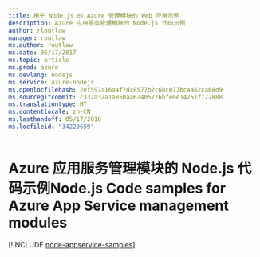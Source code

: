 ```yaml
---
title: 用于 Node.js 的 Azure 管理模块的 Web 应用示例
description: Azure 应用服务管理模块的 Node.js 代码示例
author: rloutlaw
manager: routlaw
ms.author: routlaw
ms.date: 06/17/2017
ms.topic: article
ms.prod: azure
ms.devlang: nodejs
ms.service: azure-nodejs
ms.openlocfilehash: 2ef597a16a4f7dc8577b2c68c077bc4a62ca68d9
ms.sourcegitcommit: c332a32a1a850aa62405776bfe0e14251f722888
ms.translationtype: HT
ms.contentlocale: zh-CN
ms.lasthandoff: 05/17/2018
ms.locfileid: "34220659"
---
```

# <a name="nodejs-code-samples-for-azure-app-service-management-modules"></a><span data-ttu-id="fa949-103">Azure 应用服务管理模块的 Node.js 代码示例</span><span class="sxs-lookup"><span data-stu-id="fa949-103">Node.js Code samples for Azure App Service management modules</span></span>

[!INCLUDE [node-appservice-samples](../docs-ref-conceptual/includes/appservice-samples.md)]